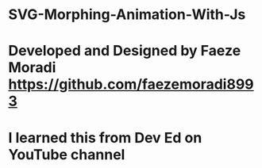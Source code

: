 # SVG-Morphing-Animation-With-Js
# Developed and Designed by Faeze Moradi https://github.com/faezemoradi8993
# I learned this from Dev Ed on YouTube channel
